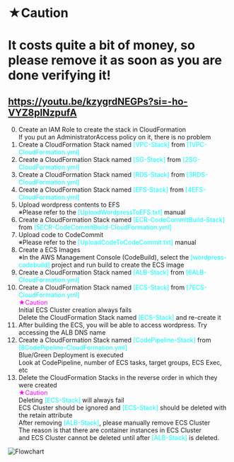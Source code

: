 # ★Caution
# It costs quite a bit of money, so please remove it as soon as you are done verifying it!

## https://youtu.be/kzygrdNEGPs?si=-ho-VYZ8pINzpufA

0. Create an IAM Role to create the stack in CloudFormation<br>
   If you put an AdministratorAccess policy on it, there is no problem
1. Create a CloudFormation Stack named <span style="color: rgb(0,255,255);">[VPC-Stack]</span> from <span style="color: rgb(0,255,255);">[1VPC-CloudFormation.yml]</span>
2. Create a CloudFormation Stack named <span style="color: rgb(0,255,255);">[SG-Stack]</span> from <span style="color: rgb(0,255,255);">[2SG-CloudFormation.yml]</span>
3. Create a CloudFormation Stack named <span style="color: rgb(0,255,255);">[RDS-Stack]</span> from <span style="color: rgb(0,255,255);">[3RDS-CloudFormation.yml]</span>
4. Create a CloudFormation Stack named <span style="color: rgb(0,255,255);">[EFS-Stack]</span> from <span style="color: rgb(0,255,255);">[4EFS-CloudFormation.yml]</span>
5. Upload wordpress contents to EFS<br>
    ※Please refer to the <span style="color: rgb(0,255,255);">[UploadWordpressToEFS.txt]</span> manual
6. Create a CloudFormation Stack named <span style="color: rgb(0,255,255);">[ECR-CodeCommitBuild-Stack]</span> from <span style="color: rgb(0,255,255);">[5ECR-CodeCommitBuild-CloudFormation.yml]</span>
7. Upload code to CodeCommit<br>
    ※Please refer to the <span style="color: rgb(0,255,255);">[UploadCodeToCodeCommit.txt]</span> manual
8. Create a ECS Images<br>
    ※In the AWS Management Console (CodeBuild), select the <span style="color: rgb(0,255,255);">[wordpress-codebuild]</span> project and run build to create the ECS image
9. Create a CloudFormation Stack named <span style="color: rgb(0,255,255);">[ALB-Stack]</span> from <span style="color: rgb(0,255,255);">[6ALB-CloudFormation.yml]</span>
10. Create a CloudFormation Stack named <span style="color: rgb(0,255,255);">[ECS-Stack]</span> from <span style="color: rgb(0,255,255);">[7ECS-CloudFormation.yml]</span><br>
<span style="color: rgb(255,0,255);">★Caution</span><br>
    Initial ECS Cluster creation always fails<br>
    Delete the CloudFormation Stack named <span style="color: rgb(0,255,255);">[ECS-Stack]</span> and re-create it
11. After building the ECS, you will be able to access wordpress. Try accessing the ALB DNS name
12. Create a CloudFormation Stack named <span style="color: rgb(0,255,255);">[CodePipeline-Stack]</span> from <span style="color: rgb(0,255,255);">[8CodePipeline-CloudFormation.yml]</span><br>
    Blue/Green Deployment is executed<br>
    Look at CodePipeline, number of ECS tasks, target groups, ECS Exec, etc
13. Delete the CloudFormation Stacks in the reverse order in which they were created<br>
<span style="color: rgb(255,0,255);">★Caution</span><br>
    Deleting <span style="color: rgb(0,255,255);">[ECS-Stack]</span> will always fail<br>
    ECS Cluster should be ignored and <span style="color: rgb(0,255,255);">[ECS-Stack]</span> should be deleted with the retain attribute<br>
    After removing <span style="color: rgb(0,255,255);">[ALB-Stack]</span>, please manually remove ECS Cluster<br>
    The reason is that there are container instances in ECS Cluster<br>
    and ECS Cluster cannot be deleted until after <span style="color: rgb(0,255,255);">[ALB-Stack]</span> is deleted.

![Flowchart](https://github.com/Flupinochan/ECS-BlueGreenDeployment/assets/140839406/abbbb6a7-1565-4609-a620-80240a335d90)
